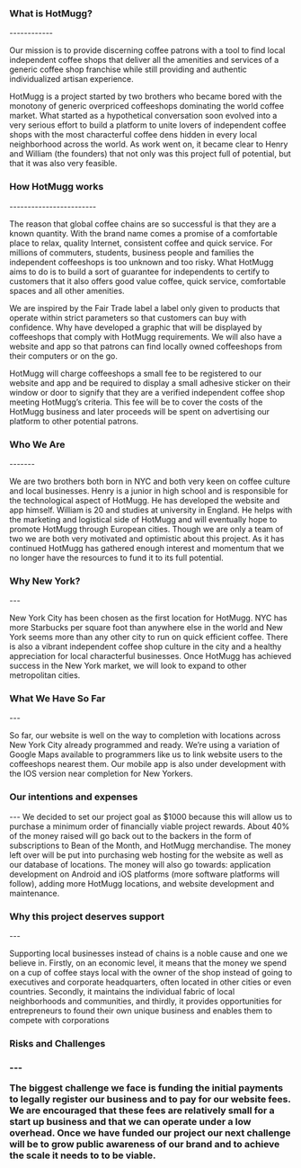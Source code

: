 <h3>What is HotMugg?</h3>
------------

Our mission is to provide discerning coffee patrons with a tool to find local independent coffee shops that deliver all the amenities and services of a generic coffee shop franchise while still providing and authentic individualized artisan experience.

HotMugg is a project started by two brothers who became bored with the monotony of generic overpriced coffeeshops dominating the world coffee market.  What started as a hypothetical conversation soon evolved into a very serious effort to build a platform to unite lovers of independent coffee shops with the most characterful coffee dens hidden in every local neighborhood across the world.   As work went on, it became clear to Henry and William (the founders) that not only was this project full of potential, but that it was also very feasible.

<h3>How HotMugg works</h3>
------------------------

The reason that global coffee chains are so successful is that they are a known quantity.  With the brand name comes a promise of a comfortable place to relax, quality Internet, consistent coffee and quick service.  For millions of commuters, students, business people and families the independent coffeeshops is too unknown and too risky.  What HotMugg aims to do is to build a sort of guarantee for independents to certify to customers that it also offers good value coffee, quick service, comfortable spaces and all other amenities.

We are inspired by the Fair Trade label a label only given to products that operate within strict parameters so that customers can buy with confidence.  Why have developed a graphic that will be displayed by coffeeshops that comply with HotMugg requirements.  We will also have a website and app so that patrons can find locally owned coffeeshops from their computers or on the go.

HotMugg will charge coffeeshops a small fee to be registered to our website and app and be required to display a small adhesive sticker on their window or door to signify that they are a verified independent coffee shop meeting HotMugg’s criteria.  This fee will be to cover the costs of the HotMugg business and later proceeds will be spent on advertising our platform to other potential patrons.

<h3>Who We Are</h3>
-------

We are two brothers both born in NYC and both very keen on coffee culture and local businesses.  Henry is a junior in high school and is responsible for the technological aspect of HotMugg.  He has developed the website and app himself.  William is 20 and studies at university in England.  He helps with the marketing and logistical side of HotMugg and will eventually hope to promote HotMugg through European cities.
Though we are only a team of two we are both very motivated and optimistic about this project.  As it has continued HotMugg has gathered enough interest and momentum that we no longer have the resources to fund it to its full potential.

<h3>Why New York?</h3>
---

New York City has been chosen as the first location for HotMugg.  NYC has more Starbucks per square foot than anywhere else in the world and New York seems more than any other city to run on quick efficient coffee.  There is also a vibrant independent coffee shop culture in the city and a healthy appreciation for local characterful businesses.  Once HotMugg has achieved success in the New York market, we will look to expand to other metropolitan cities.

<h3>What We Have So Far</h3>
---

So far, our website is well on the way to completion with locations across New York City already programmed and ready.  We’re using a variation of Google Maps available to programmers like us to link website users to the coffeeshops nearest them.  Our mobile app is also under development with the IOS version near completion for New Yorkers.

<h3>Our intentions and expenses</h3>
---
We decided to set our project goal as $1000 because this will allow us to purchase a minimum order of financially viable project rewards. About 40% of the money raised will go back out to the backers in the form of subscriptions to Bean of the Month, and HotMugg merchandise. The money left over will be put into purchasing web hosting for the website as well as our database of locations. The money will also go towards: application development on Android and iOS platforms (more software platforms will follow), adding more HotMugg locations, and website development and maintenance.  

<h3>Why this project deserves support</h3>
---

Supporting local businesses instead of chains is a noble cause and one we believe in.  Firstly, on an economic level, it means that the money we spend on a cup of coffee stays local with the owner of the shop instead of going to executives and corporate headquarters, often located in other cities or even countries.  Secondly, it maintains the individual fabric of local neighborhoods and communities, and thirdly, it provides opportunities for entrepreneurs to found their own unique business and enables them to compete with corporations

<h3>Risks and Challenges<h3>
---

The biggest challenge we face is funding the initial payments to legally register our business and to pay for our website fees.   We are encouraged that these fees are relatively small for a start up business and that we can operate under a low overhead.  Once we have funded our project our next challenge will be to grow public awareness of our brand and to achieve the scale it needs to to be viable.

